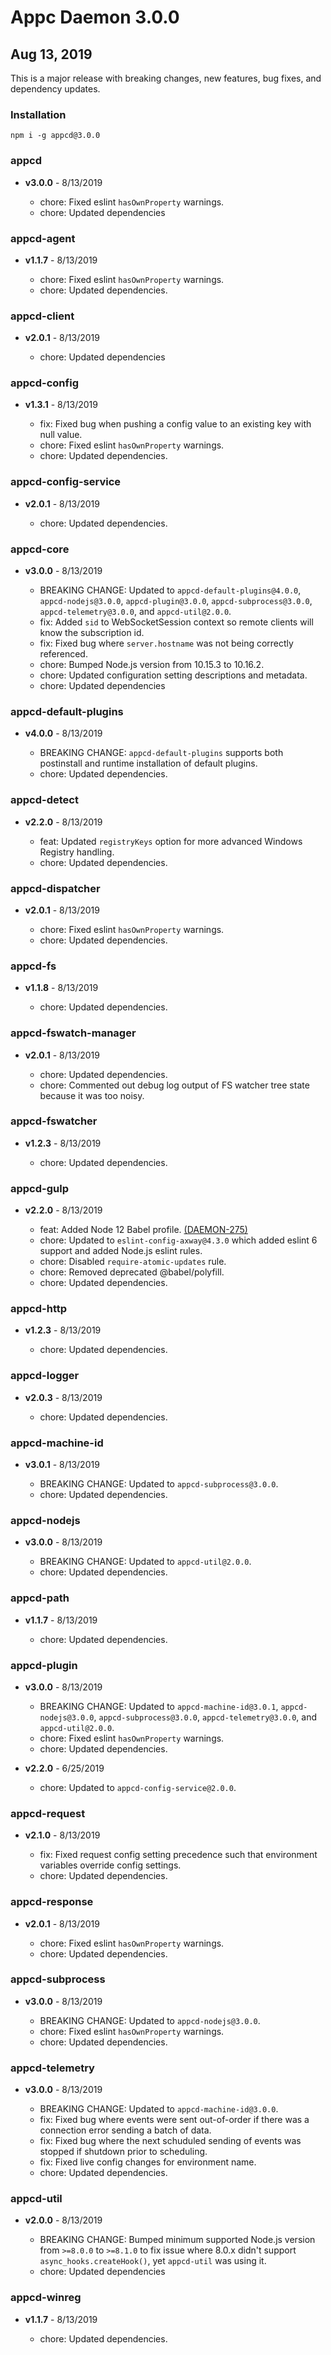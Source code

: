 # Appc Daemon 3.0.0

## Aug 13, 2019

This is a major release with breaking changes, new features, bug fixes, and dependency updates.

### Installation

```
npm i -g appcd@3.0.0
```

### appcd

 * **v3.0.0** - 8/13/2019

   * chore: Fixed eslint `hasOwnProperty` warnings.
   * chore: Updated dependencies

### appcd-agent

 * **v1.1.7** - 8/13/2019

   * chore: Fixed eslint `hasOwnProperty` warnings.
   * chore: Updated dependencies.

### appcd-client

 * **v2.0.1** - 8/13/2019

   * chore: Updated dependencies

### appcd-config

 * **v1.3.1** - 8/13/2019

   * fix: Fixed bug when pushing a config value to an existing key with null value.
   * chore: Fixed eslint `hasOwnProperty` warnings.
   * chore: Updated dependencies.

### appcd-config-service

 * **v2.0.1** - 8/13/2019

   * chore: Updated dependencies.

### appcd-core

 * **v3.0.0** - 8/13/2019

   * BREAKING CHANGE: Updated to `appcd-default-plugins@4.0.0`, `appcd-nodejs@3.0.0`,
     `appcd-plugin@3.0.0`, `appcd-subprocess@3.0.0`, `appcd-telemetry@3.0.0`, and `appcd-util@2.0.0`.
   * fix: Added `sid` to WebSocketSession context so remote clients will know the subscription id.
   * fix: Fixed bug where `server.hostname` was not being correctly referenced.
   * chore: Bumped Node.js version from 10.15.3 to 10.16.2.
   * chore: Updated configuration setting descriptions and metadata.
   * chore: Updated dependencies

### appcd-default-plugins

 * **v4.0.0** - 8/13/2019

   * BREAKING CHANGE: `appcd-default-plugins` supports both postinstall and runtime installation of
     default plugins.
   * chore: Updated dependencies.

### appcd-detect

 * **v2.2.0** - 8/13/2019

   * feat: Updated `registryKeys` option for more advanced Windows Registry handling.
   * chore: Updated dependencies.

### appcd-dispatcher

 * **v2.0.1** - 8/13/2019

   * chore: Fixed eslint `hasOwnProperty` warnings.
   * chore: Updated dependencies.

### appcd-fs

 * **v1.1.8** - 8/13/2019

   * chore: Updated dependencies.

### appcd-fswatch-manager

 * **v2.0.1** - 8/13/2019

   * chore: Updated dependencies.
   * chore: Commented out debug log output of FS watcher tree state because it was too noisy.

### appcd-fswatcher

 * **v1.2.3** - 8/13/2019

   * chore: Updated dependencies.

### appcd-gulp

 * **v2.2.0** - 8/13/2019

   * feat: Added Node 12 Babel profile.
     [(DAEMON-275)](https://jira.appcelerator.org/browse/DAEMON-275)
   * chore: Updated to `eslint-config-axway@4.3.0` which added eslint 6 support and added Node.js
     eslint rules.
   * chore: Disabled `require-atomic-updates` rule.
   * chore: Removed deprecated @babel/polyfill.
   * chore: Updated dependencies.

### appcd-http

 * **v1.2.3** - 8/13/2019

   * chore: Updated dependencies.

### appcd-logger

 * **v2.0.3** - 8/13/2019

   * chore: Updated dependencies.

### appcd-machine-id

 * **v3.0.1** - 8/13/2019

   * BREAKING CHANGE: Updated to `appcd-subprocess@3.0.0`.
   * chore: Updated dependencies.

### appcd-nodejs

 * **v3.0.0** - 8/13/2019

   * BREAKING CHANGE: Updated to `appcd-util@2.0.0`.
   * chore: Updated dependencies.

### appcd-path

 * **v1.1.7** - 8/13/2019

   * chore: Updated dependencies.

### appcd-plugin

 * **v3.0.0** - 8/13/2019

   * BREAKING CHANGE: Updated to `appcd-machine-id@3.0.1`, `appcd-nodejs@3.0.0`,
     `appcd-subprocess@3.0.0`, `appcd-telemetry@3.0.0`, and `appcd-util@2.0.0`.
   * chore: Fixed eslint `hasOwnProperty` warnings.
   * chore: Updated dependencies.

 * **v2.2.0** - 6/25/2019

   * chore: Updated to `appcd-config-service@2.0.0`.

### appcd-request

 * **v2.1.0** - 8/13/2019

   * fix: Fixed request config setting precedence such that environment variables override config
     settings.
   * chore: Updated dependencies.

### appcd-response

 * **v2.0.1** - 8/13/2019

   * chore: Fixed eslint `hasOwnProperty` warnings.
   * chore: Updated dependencies.

### appcd-subprocess

 * **v3.0.0** - 8/13/2019

   * BREAKING CHANGE: Updated to `appcd-nodejs@3.0.0`.
   * chore: Fixed eslint `hasOwnProperty` warnings.
   * chore: Updated dependencies.

### appcd-telemetry

 * **v3.0.0** - 8/13/2019

   * BREAKING CHANGE: Updated to `appcd-machine-id@3.0.0`.
   * fix: Fixed bug where events were sent out-of-order if there was a connection error sending a
     batch of data.
   * fix: Fixed bug where the next schuduled sending of events was stopped if shutdown prior to
     scheduling.
   * fix: Fixed live config changes for environment name.
   * chore: Updated dependencies.

### appcd-util

 * **v2.0.0** - 8/13/2019

   * BREAKING CHANGE: Bumped minimum supported Node.js version from `>=8.0.0` to `>=8.1.0` to fix
     issue where 8.0.x didn't support `async_hooks.createHook()`, yet `appcd-util` was using it.
   * chore: Updated dependencies

### appcd-winreg

 * **v1.1.7** - 8/13/2019

   * chore: Updated dependencies.